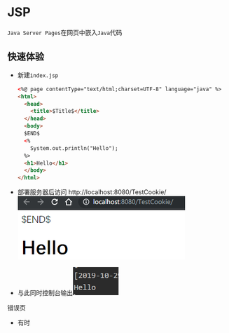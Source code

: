 # JSP

`Java Server Pages`在网页中嵌入`Java`代码

## 快速体验

* 新建`index.jsp`

    ```html
    <%@ page contentType="text/html;charset=UTF-8" language="java" %>
    <html>
      <head>
        <title>$Title$</title>
      </head>
      <body>
      $END$
      <%
        System.out.println("Hello");
      %>
      <h1>Hello</h1>
      </body>
    </html>
    ```

* 部署服务器后访问 http://localhost:8080/TestCookie/ ![image-20191029213705640](image-20191029213705640.png)

* 与此同时控制台输出![image-20191029213733003](image-20191029213733003.png)

错误页

* 有时



